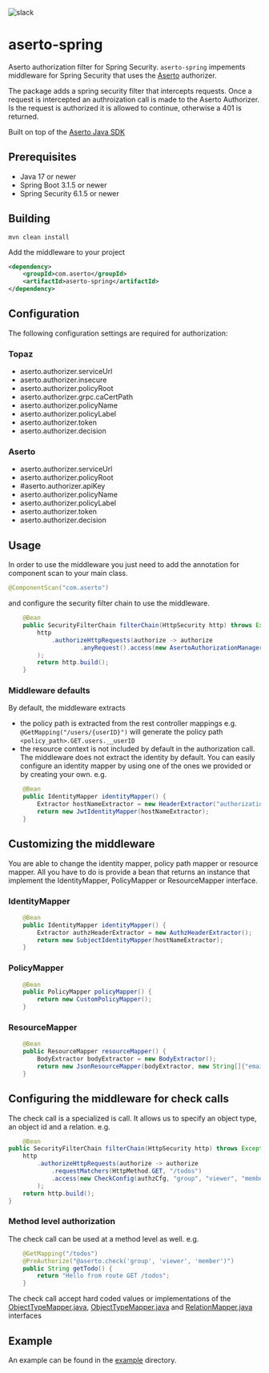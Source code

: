 ![slack](https://img.shields.io/badge/slack-Aserto%20Community-brightgreen)

# aserto-spring
Aserto authorization filter for Spring Security.
`aserto-spring` impements middleware for Spring Security that uses the [Aserto](https://aserto.com) authorizer.

The package adds a spring security filter that intercepts requests. Once a request is intercepted an authroization call
is made to the Aserto Authorizer. Is the request is authorized it is allowed to continue, otherwise a 401 is returned.

Built on top of the [Aserto Java SDK](https://github.com/aserto-dev/aserto-java)

## Prerequisites
- Java 17  or newer
- Spring Boot 3.1.5 or newer
- Spring Security 6.1.5 or newer

## Building

```mvn clean install```

Add the middleware to your project

```xml
<dependency>
    <groupId>com.aserto</groupId>
    <artifactId>aserto-spring</artifactId>
</dependency>
```

## Configuration
The following configuration settings are required for authorization:

### Topaz
- aserto.authorizer.serviceUrl
- aserto.authorizer.insecure
- aserto.authorizer.policyRoot
- aserto.authorizer.grpc.caCertPath
- aserto.authorizer.policyName
- aserto.authorizer.policyLabel
- aserto.authorizer.token
- aserto.authorizer.decision


### Aserto
- aserto.authorizer.serviceUrl
- aserto.authorizer.policyRoot
- #aserto.authorizer.apiKey
- aserto.authorizer.policyName
- aserto.authorizer.policyLabel
- aserto.authorizer.token
- aserto.authorizer.decision

## Usage
In order to use the middleware you just need to add the annotation for component scan to your main class.
```java
@ComponentScan("com.aserto")
```

and configure the security filter chain to use the middleware.

```java
    @Bean
    public SecurityFilterChain filterChain(HttpSecurity http) throws Exception {
        http
            .authorizeHttpRequests(authorize -> authorize
                    .anyRequest().access(new AsertoAuthorizationManager(authzCfg))
        );
        return http.build();
    }
```
### Middleware defaults
By default, the middleware extracts
- the policy path is extracted from the rest controller mappings e.g. `@GetMapping("/users/{userID}")` will generate the policy path `<policy_path>.GET.users.__userID`
- the resource context is not included by default in the authorization call. 
The middleware does not extract the identity by default. You can easily configure an identity mapper by using one of the ones we provided or by creating your own.
e.g.
```java
    @Bean
    public IdentityMapper identityMapper() {
        Extractor hostNameExtractor = new HeaderExtractor("authorization");
        return new JwtIdentityMapper(hostNameExtractor);
    }
```

## Customizing the middleware

You are able to change the identity mapper, policy path mapper or resource mapper.
All you have to do is provide a bean that returns an instance that implement the IdentityMapper, PolicyMapper or ResourceMapper interface.

### IdentityMapper

```java
    @Bean
    public IdentityMapper identityMapper() {
        Extractor authzHeaderExtractor = new AuthzHeaderExtractor();
        return new SubjectIdentityMapper(hostNameExtractor);
    }
```

### PolicyMapper

```java
    @Bean
    public PolicyMapper policyMapper() {
        return new CustomPolicyMapper();
    }
```

### ResourceMapper

```java
    @Bean
    public ResourceMapper resourceMapper() {
        BodyExtractor bodyExtractor = new BodyExtractor();
        return new JsonResourceMapper(bodyExtractor, new String[]{"email", "name", "aud"});
    }
```

## Configuring the middleware for check calls
The check call is a specialized is call. It allows us to specify an object type, an object id and a relation.
e.g.

```java
    @Bean
public SecurityFilterChain filterChain(HttpSecurity http) throws Exception {
    http
        .authorizeHttpRequests(authorize -> authorize
            .requestMatchers(HttpMethod.GET, "/todos")
            .access(new CheckConfig(authzCfg, "group", "viewer", "member").getAuthManager())
        );
    return http.build();
}
```

### Method level authorization
The check call can be used at a method level as well.
e.g.
```java
    @GetMapping("/todos")
    @PreAuthorize("@aserto.check('group', 'viewer', 'member')")
    public String getTodo() {
        return "Hello from route GET /todos";
    }
```
The check call accept hard coded values or implementations of the [ObjectTypeMapper.java](src%2Fmain%2Fjava%2Fcom%2Faserto%2Fauthroizer%2Fmapper%2Fobject%2FObjectTypeMapper.java),
[ObjectTypeMapper.java](src%2Fmain%2Fjava%2Fcom%2Faserto%2Fauthroizer%2Fmapper%2Fobject%2FObjectTypeMapper.java) and [RelationMapper.java](src%2Fmain%2Fjava%2Fcom%2Faserto%2Fauthroizer%2Fmapper%2Frelation%2FRelationMapper.java)
interfaces

## Example

An example can be found in the [example](https://github.com/aserto-dev/aserto-spring/tree/main/examples) directory.